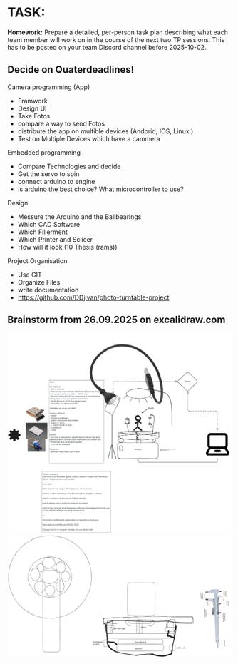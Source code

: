 
# TASK:
**Homework:** Prepare a detailed, per-person task plan describing what each team member will work on in the course of the next two TP sessions. This has to be posted on your team Discord channel before 2025-10-02.

## Decide on Quaterdeadlines!

Camera programming (App)
- Framwork
- Design UI
- Take Fotos
- compare a way to send Fotos
- distribute the app on multible devices (Andorid, IOS, Linux )
- Test on Multiple Devices which have a cammera

Embedded programming
 - Compare Technologies and decide
 - Get the servo to spin
 - connect arduino to engine
 - is arduino the best choice? What microcontroller to use?

Design
 - Messure the Arduino and the Ballbearings
 - Which CAD Software
 - Which Fillerment
 - Which Printer and Sclicer
 - How will it look (10 Thesis (rams))

Project Organisation
- Use GIT
- Organize Files
- write documentation
- https://github.com/DDjivan/photo-turntable-project


## Brainstorm from 26.09.2025 on excalidraw.com
![](attachments/Unbenannt-2025-10-01-1927.png)![](attachments/Unbenannt-2025-10-01-1928.png)